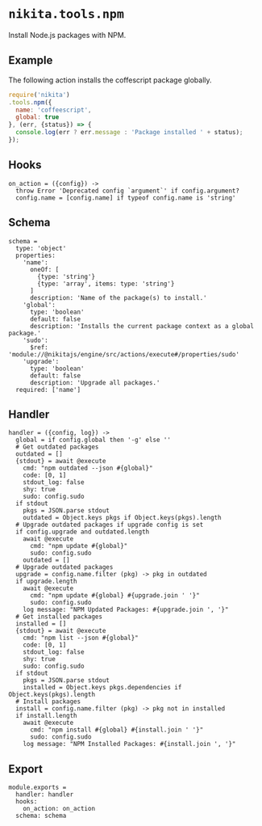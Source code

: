 
# `nikita.tools.npm`

Install Node.js packages with NPM.

## Example

The following action installs the coffescript package globally.

```javascript
require('nikita')
.tools.npm({
  name: 'coffeescript',
  global: true
}, (err, {status}) => {
  console.log(err ? err.message : 'Package installed ' + status);
});
```

## Hooks

    on_action = ({config}) ->
      throw Error 'Deprecated config `argument`' if config.argument?
      config.name = [config.name] if typeof config.name is 'string'

## Schema

    schema =
      type: 'object'
      properties:
        'name':
          oneOf: [
            {type: 'string'}
            {type: 'array', items: type: 'string'}
          ]
          description: 'Name of the package(s) to install.'
        'global':
          type: 'boolean'
          default: false
          description: 'Installs the current package context as a global package.'
        'sudo':
          $ref: 'module://@nikitajs/engine/src/actions/execute#/properties/sudo'
        'upgrade':
          type: 'boolean'
          default: false
          description: 'Upgrade all packages.'
      required: ['name']

## Handler

    handler = ({config, log}) ->
      global = if config.global then '-g' else ''
      # Get outdated packages
      outdated = []
      {stdout} = await @execute
        cmd: "npm outdated --json #{global}"
        code: [0, 1]
        stdout_log: false
        shy: true
        sudo: config.sudo
      if stdout
        pkgs = JSON.parse stdout
        outdated = Object.keys pkgs if Object.keys(pkgs).length
      # Upgrade outdated packages if upgrade config is set
      if config.upgrade and outdated.length
        await @execute
          cmd: "npm update #{global}"
          sudo: config.sudo
        outdated = []
      # Upgrade outdated packages
      upgrade = config.name.filter (pkg) -> pkg in outdated
      if upgrade.length
        await @execute
          cmd: "npm update #{global} #{upgrade.join ' '}"
          sudo: config.sudo
        log message: "NPM Updated Packages: #{upgrade.join ', '}"
      # Get installed packages
      installed = []
      {stdout} = await @execute
        cmd: "npm list --json #{global}"
        code: [0, 1]
        stdout_log: false
        shy: true
        sudo: config.sudo
      if stdout
        pkgs = JSON.parse stdout
        installed = Object.keys pkgs.dependencies if Object.keys(pkgs).length
      # Install packages
      install = config.name.filter (pkg) -> pkg not in installed
      if install.length
        await @execute
          cmd: "npm install #{global} #{install.join ' '}"
          sudo: config.sudo
        log message: "NPM Installed Packages: #{install.join ', '}"

## Export

    module.exports =
      handler: handler
      hooks:
        on_action: on_action
      schema: schema
